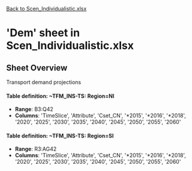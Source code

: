 [Back to Scen_Individualistic.xlsx](README.md)

# 'Dem' sheet in Scen_Individualistic.xlsx

## Sheet Overview

Transport demand projections

#### Table definition: ~TFM_INS-TS: Region=NI
- **Range**: B3:Q42
- **Columns**: 'TimeSlice', 'Attribute', 'Cset_CN', '*2015', '*2016', '*2018', '2020', '2025', '2030', '2035', '2040', '2045', '2050', '2055', '2060'

#### Table definition: ~TFM_INS-TS: Region=SI
- **Range**: R3:AG42
- **Columns**: 'TimeSlice', 'Attribute', 'Cset_CN', '*2015', '*2016', '*2018', '2020', '2025', '2030', '2035', '2040', '2045', '2050', '2055', '2060'

